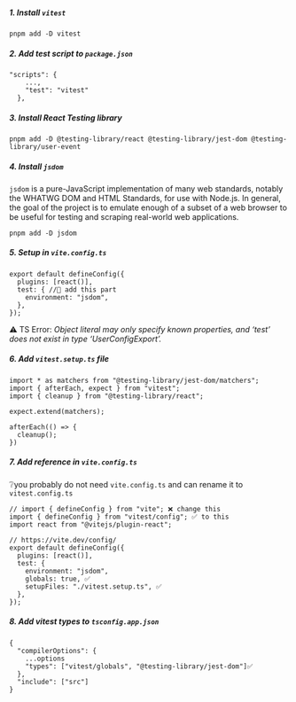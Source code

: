##### 1. Install `vitest`

```
pnpm add -D vitest
```

##### 2. Add test script to `package.json`

```
"scripts": {
    ...,
    "test": "vitest"
  },
```

##### 3. Install React Testing library

```
pnpm add -D @testing-library/react @testing-library/jest-dom @testing-library/user-event

```

##### 4. Install `jsdom`

`jsdom` is a pure-JavaScript implementation of many web standards, notably the WHATWG DOM and HTML Standards, for use with Node.js. In general, the goal of the project is to emulate enough of a subset of a web browser to be useful for testing and scraping real-world web applications.

```
pnpm add -D jsdom
```

##### 5. Setup in `vite.config.ts`

```
export default defineConfig({
  plugins: [react()],
  test: { //🍒 add this part
    environment: "jsdom",
  },
});
```

⚠️ TS Error: _Object literal may only specify known properties, and ‘test’ does not exist in type ‘UserConfigExport’._

##### 6. Add `vitest.setup.ts` file

```
import * as matchers from "@testing-library/jest-dom/matchers";
import { afterEach, expect } from "vitest";
import { cleanup } from "@testing-library/react";

expect.extend(matchers);

afterEach(() => {
  cleanup();
})
```

##### 7. Add reference in `vite.config.ts`

❔you probably do not need `vite.config.ts` and can rename it to `vitest.config.ts`

```
// import { defineConfig } from "vite"; ❌ change this
import { defineConfig } from "vitest/config"; ✅ to this
import react from "@vitejs/plugin-react";

// https://vite.dev/config/
export default defineConfig({
  plugins: [react()],
  test: {
    environment: "jsdom",
    globals: true, ✅
    setupFiles: "./vitest.setup.ts", ✅
  },
});

```

##### 8. Add vitest types to `tsconfig.app.json`

```
{
  "compilerOptions": {
    ...options
    "types": ["vitest/globals", "@testing-library/jest-dom"]✅
  },
  "include": ["src"]
}

```
